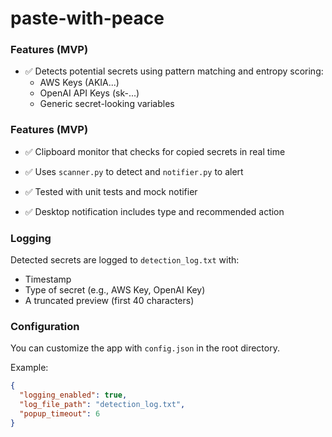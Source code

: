 # paste-with-peace

### Features (MVP)
- ✅ Detects potential secrets using pattern matching and entropy scoring:
  - AWS Keys (AKIA...)
  - OpenAI API Keys (sk-...)
  - Generic secret-looking variables

### Features (MVP)
- ✅ Clipboard monitor that checks for copied secrets in real time
- ✅ Uses `scanner.py` to detect and `notifier.py` to alert
- ✅ Tested with unit tests and mock notifier

- ✅ Desktop notification includes type and recommended action

### Logging

Detected secrets are logged to `detection_log.txt` with:
- Timestamp
- Type of secret (e.g., AWS Key, OpenAI Key)
- A truncated preview (first 40 characters)

### Configuration

You can customize the app with `config.json` in the root directory.

Example:
```json
{
  "logging_enabled": true,
  "log_file_path": "detection_log.txt",
  "popup_timeout": 6
}